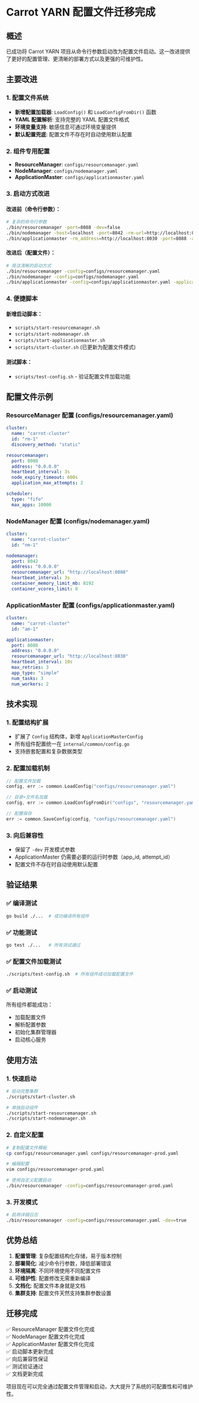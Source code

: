 # Carrot YARN 配置文件迁移完成

## 概述

已成功将 Carrot YARN 项目从命令行参数启动改为配置文件启动。这一改进提供了更好的配置管理、更清晰的部署方式以及更强的可维护性。

## 主要改进

### 1. 配置文件系统

- **新增配置加载器**: `LoadConfig()` 和 `LoadConfigFromDir()` 函数
- **YAML 配置解析**: 支持完整的 YAML 配置文件格式
- **环境变量支持**: 敏感信息可通过环境变量提供
- **默认配置兜底**: 配置文件不存在时自动使用默认配置

### 2. 组件专用配置

- **ResourceManager**: `configs/resourcemanager.yaml`
- **NodeManager**: `configs/nodemanager.yaml`
- **ApplicationMaster**: `configs/applicationmaster.yaml`

### 3. 启动方式改进

#### 改进前（命令行参数）：

```bash
# 复杂的命令行参数
./bin/resourcemanager -port=8088 -dev=false
./bin/nodemanager -host=localhost -port=8042 -rm-url=http://localhost:8088 -memory=8192 -vcores=8 -dev=false
./bin/applicationmaster -rm_address=http://localhost:8030 -port=8088 -app_type=simple -num_tasks=3 -max_retries=3
```

#### 改进后（配置文件）：

```bash
# 简洁清晰的启动方式
./bin/resourcemanager -config=configs/resourcemanager.yaml
./bin/nodemanager -config=configs/nodemanager.yaml
./bin/applicationmaster -config=configs/applicationmaster.yaml -application_id=APP_ID -application_attempt_id=ATTEMPT_ID
```

### 4. 便捷脚本

#### 新增启动脚本：

- `scripts/start-resourcemanager.sh`
- `scripts/start-nodemanager.sh`
- `scripts/start-applicationmaster.sh`
- `scripts/start-cluster.sh` (已更新为配置文件模式)

#### 测试脚本：

- `scripts/test-config.sh` - 验证配置文件加载功能

## 配置文件示例

### ResourceManager 配置 (configs/resourcemanager.yaml)

```yaml
cluster:
  name: "carrot-cluster"
  id: "rm-1"
  discovery_method: "static"

resourcemanager:
  port: 8088
  address: "0.0.0.0"
  heartbeat_interval: 3s
  node_expiry_timeout: 600s
  application_max_attempts: 2

scheduler:
  type: "fifo"
  max_apps: 10000
```

### NodeManager 配置 (configs/nodemanager.yaml)

```yaml
cluster:
  name: "carrot-cluster"
  id: "nm-1"

nodemanager:
  port: 8042
  address: "0.0.0.0"
  resourcemanager_url: "http://localhost:8088"
  heartbeat_interval: 3s
  container_memory_limit_mb: 8192
  container_vcores_limit: 8
```

### ApplicationMaster 配置 (configs/applicationmaster.yaml)

```yaml
cluster:
  name: "carrot-cluster"
  id: "am-1"

applicationmaster:
  port: 8088
  address: "0.0.0.0"
  resourcemanager_url: "http://localhost:8030"
  heartbeat_interval: 10s
  max_retries: 3
  app_type: "simple"
  num_tasks: 3
  num_workers: 2
```

## 技术实现

### 1. 配置结构扩展

- 扩展了 `Config` 结构体，新增 `ApplicationMasterConfig`
- 所有组件配置统一在 `internal/common/config.go`
- 支持嵌套配置和复杂数据类型

### 2. 配置加载机制

```go
// 配置文件加载
config, err := common.LoadConfig("configs/resourcemanager.yaml")

// 目录+文件名加载  
config, err := common.LoadConfigFromDir("configs", "resourcemanager.yaml")

// 配置保存
err := common.SaveConfig(config, "configs/resourcemanager.yaml")
```

### 3. 向后兼容性

- 保留了 `-dev` 开发模式参数
- ApplicationMaster 仍需要必要的运行时参数（app_id, attempt_id）
- 配置文件不存在时自动使用默认配置

## 验证结果

### ✅ 编译测试

```bash
go build ./...  # 成功编译所有组件
```

### ✅ 功能测试

```bash
go test ./...   # 所有测试通过
```

### ✅ 配置文件加载测试

```bash
./scripts/test-config.sh  # 所有组件成功加载配置文件
```

### ✅ 启动测试

所有组件都能成功：

- 加载配置文件
- 解析配置参数
- 初始化集群管理器
- 启动核心服务

## 使用方法

### 1. 快速启动

```bash
# 启动完整集群
./scripts/start-cluster.sh

# 单独启动组件
./scripts/start-resourcemanager.sh
./scripts/start-nodemanager.sh
```

### 2. 自定义配置

```bash
# 复制配置文件模板
cp configs/resourcemanager.yaml configs/resourcemanager-prod.yaml

# 编辑配置
vim configs/resourcemanager-prod.yaml

# 使用自定义配置启动
./bin/resourcemanager -config=configs/resourcemanager-prod.yaml
```

### 3. 开发模式

```bash
# 启用详细日志
./bin/resourcemanager -config=configs/resourcemanager.yaml -dev=true
```

## 优势总结

1. **配置管理**: 复杂配置结构化存储，易于版本控制
2. **部署简化**: 减少命令行参数，降低部署错误
3. **环境隔离**: 不同环境使用不同配置文件
4. **可维护性**: 配置修改无需重新编译
5. **文档化**: 配置文件本身就是文档
6. **集群支持**: 配置文件天然支持集群参数设置

## 迁移完成

✅ ResourceManager 配置文件化完成  
✅ NodeManager 配置文件化完成  
✅ ApplicationMaster 配置文件化完成  
✅ 启动脚本更新完成  
✅ 向后兼容性保证  
✅ 测试验证通过  
✅ 文档更新完成

项目现在可以完全通过配置文件管理和启动，大大提升了系统的可配置性和可维护性。

